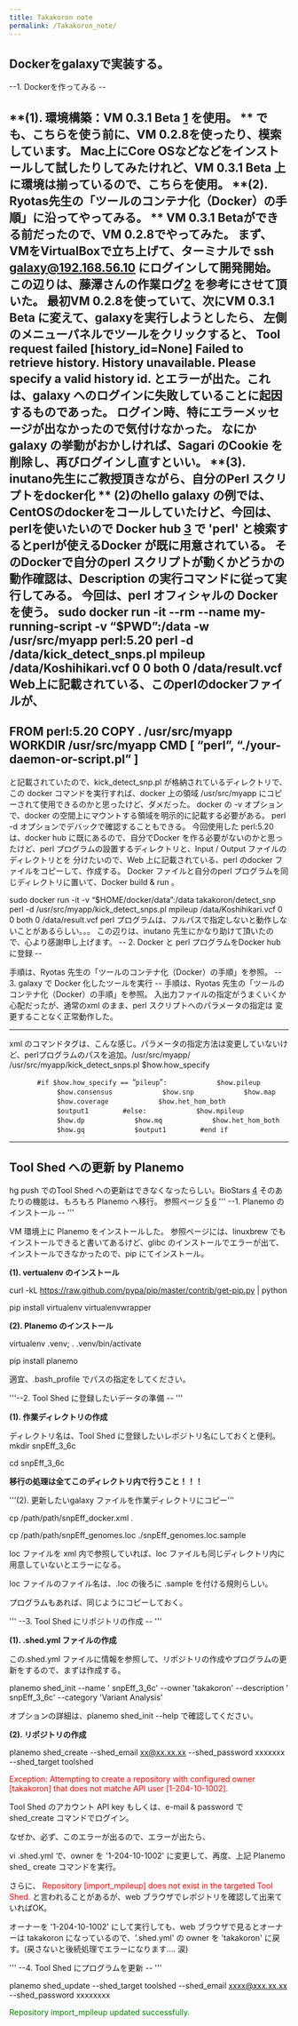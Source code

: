 ```yaml
---
title: Takakoron note
permalink: /Takakoron_note/
---
```


Dockerをgalaxyで実装する。
--------------------------

--1. Dockerを作ってみる --

**(1). 環境構築：VM 0.3.1 Beta [1](http://download.pitagora-galaxy.org/data/release/Pitagora-Galaxy-0.3.1-Beta.ova) を使用。
** でも、こちらを使う前に、VM 0.2.8を使ったり、模索しています。
Mac上にCore OSなどなどをインストールして試したりしてみたけれど、VM 0.3.1 Beta 上に環境は揃っているので、こちらを使用。
**(2). Ryotas先生の「ツールのコンテナ化（Docker）の手順」に沿ってやってみる。
** VM 0.3.1 Betaができる前だったので、VM 0.2.8でやってみた。
まず、VMをVirtualBoxで立ち上げて、ターミナルで ssh galaxy@192.168.56.10 にログインして開発開始。
この辺りは、藤澤さんの作業ログ[2](https://www.evernote.com/l/AAGfn4yqLfJEgIT-nT1itT_jTYhXvFYHQD4) を参考にさせて頂いた。
最初VM 0.2.8を使っていて、次にVM 0.3.1 Beta に変えて、galaxyを実行しようとしたら、
左側のメニューパネルでツールをクリックすると、
Tool request failed
\[history_id=None\] Failed to retrieve history. History unavailable. Please specify a valid history id.
とエラーが出た。これは、galaxy へのログインに失敗していることに起因するものであった。
ログイン時、特にエラーメッセージが出なかったので気付けなかった。
なにかgalaxy の挙動がおかしければ、Sagari のCookie を削除し、再びログインし直すといい。
**(3). inutano先生にご教授頂きながら、自分のPerl スクリプトをdocker化
** (2)のhello galaxy の例では、CentOSのdockerをコールしていたけど、今回は、perlを使いたいので
Docker hub [3](https://hub.docker.com) で 'perl' と検索するとperlが使えるDocker が既に用意されている。
そのDockerで自分のperl スクリプトが動くかどうかの動作確認は、Description の実行コマンドに従って実行してみる。
今回は、perl オフィシャルの Docker を使う。
sudo docker run -it --rm --name my-running-script -v “$PWD”:/data -w /usr/src/myapp perl:5.20 perl -d /data/kick_detect_snps.pl mpileup /data/Koshihikari.vcf 0 0 both 0 /data/result.vcf
Web上に記載されている、このperlのdockerファイルが、
----
FROM perl:5.20
COPY . /usr/src/myapp
WORKDIR /usr/src/myapp
CMD \[ “perl”, “./your-daemon-or-script.pl” \]
-----
と記載されていたので、kick_detect_snp.pl が格納されているディレクトリで、この docker コマンドを実行すれば、docker 上の領域 /usr/src/myapp にコピーされて使用できるのかと思ったけど、ダメだった。
docker の -v オプションで、docker の空間上にマウントする領域を明示的に記載する必要がある。
perl -d オプションでデバックで確認することもできる。
今回使用した perl:5.20 は、docker hub に既にあるので、自分でDocker を作る必要がないのかと思ったけど、perl プログラムの設置するディレクトリと、Input / Output ファイルのディレクトリとを 分けたいので、Web 上に記載されている、perl のdocker ファイルをコピーして、作成する。 Docker ファイルと自分のperl プログラムを同じディレクトリに置いて、Docker build & run 。

sudo docker run -it -v “$HOME/docker/data”:/data takakoron/detect_snp perl -d /usr/src/myapp/kick_detect_snps.pl mpileup /data/Koshihikari.vcf 0 0 both 0 /data/result.vcf
perl プログラムは、フルパスで指定しないと動作しないことがあるらしい。。。
この辺りは、inutano 先生にかなり助けて頂いたので、心より感謝申し上げます。
-- 2. Docker と perl プログラムをDocker hub に登録 --

手順は、Ryotas 先生の「ツールのコンテナ化（Docker）の手順」を参照。
-- 3. galaxy で Docker 化したツールを実行 -- 手順は、Ryotas 先生の「ツールのコンテナ化（Docker）の手順」を参照。
入出力ファイルの指定がうまくいくか心配だったが、通常のxml のまま、perl スクリプトへのパラメータの指定は
変更することなく正常動作した。

------------------------------------------------------------------------

xml のコマンドタグは、こんな感じ。パラメータの指定方法は変更していないけど、perlプログラムのパスを追加。/usr/src/myapp/
<command interpreter="perl">
/usr/src/myapp/kick_detect_snps.pl $how.how_specify

`       #if $how.how_specify == `“`pileup`”`:`
`            $how.pileup`
`            $how.consensus`
`            $how.snp`
`            $how.map`
`            $how.coverage`
`            $how.het_hom_both`
`            $output1`
`        #else:`
`            $how.mpileup`
`            $how.dp`
`            $how.mq`
`            $how.het_hom_both`
`            $how.gq`
`            $output1`
`        #end if`
`    `</command>

----

Tool Shed への更新 by Planemo
-----------------------------

hg push でのTool Shed への更新はできなくなったらしい。BioStars [4](https://biostar.usegalaxy.org/p/16872/#16883)
そのあたりの機能は、もろもろ Planemo へ移行。
参照ページ [5](https://media.readthedocs.org/pdf/planemo/latest/planemo.pdf) [6](http://planemo.readthedocs.org/en/latest/commands.html#shed-update-command)
''' --1. Planemo のインストール -- '''

VM 環境上に Planemo をインストールした。 参照ページには、linuxbrew でもインストールできると書いてあるけど、glibc のインストールでエラーが出て、インストールできなかったので、pip にてインストール。

**(1). vertualenv のインストール**

curl -kL <https://raw.github.com/pypa/pip/master/contrib/get-pip.py> | python

pip install virtualenv virtualenvwrapper

**(2). Planemo のインストール**

virtualenv .venv; . .venv/bin/activate

pip install planemo

適宜、.bash_profile でパスの指定をしてください。

'''--2. Tool Shed に登録したいデータの準備 -- '''

**(1). 作業ディレクトリの作成**

ディレクトリ名は、Tool Shed に登録したいレポジトリ名にしておくと便利。 mkdir snpEff_3_6c

cd snpEff_3_6c

**移行の処理は全てこのディレクトリ内で行うこと！！！**

'''(2). 更新したいgalaxy ファイルを作業ディレクトリにコピー'’'

cp /path/path/snpEff_docker.xml .

cp /path/path/snpEff_genomes.loc ./snpEff_genomes.loc.sample

loc ファイルを xml 内で参照していれば、loc ファイルも同じディレクトリ内に用意していないとエラーになる。

loc ファイルのファイル名は、.loc の後ろに .sample を付ける規則らしい。

プログラムもあれば、同じようにコピーしておく。

''' --3. Tool Shed にリポジトリの作成 -- '''

**(1). .shed.yml ファイルの作成**

この.shed.yml ファイルに情報を参照して、リポジトリの作成やプログラムの更新をするので、まずは作成する。

planemo shed_init --name ' snpEff_3_6c' --owner 'takakoron' --description ' snpEff_3_6c' --category 'Variant Analysis'

オプションの詳細は、planemo shed_init --help で確認してください。

**(2). リポジトリの作成**

planemo shed_create --shed_email xx@xx.xx.xx --shed_password xxxxxxx --shed_target toolshed

<span style="color:red">Exception: Attempting to create a repository with configured owner \[takakoron\] that does not matche API user \[1-204-10-1002\]. </span>

Tool Shed のアカウント API key もしくは、e-mail & password で shed_create コマンドでログイン。

なぜか、必ず、このエラーが出るので、エラーが出たら、

vi .shed.yml で、owner を '1-204-10-1002' に変更して、再度、上記 Planemo shed_ create コマンドを実行。

さらに、<span style="color:red"> Repository \[import_mpileup\] does not exist in the targeted Tool Shed. </span> と言われることがあるが、web ブラウザでレポジトリを確認して出来ていればOK。

オーナーを '1-204-10-1002' にして実行しても、web ブラウザで見るとオーナーは takakoron になっているので、'.shed.yml' の owner を 'takakoron' に戻す。(戻さないと後続処理でエラーになります.... 涙)

''' --4. Tool Shed にプログラムを更新 -- '''

planemo shed_update --shed_target toolshed --shed_email xxxx@xxx.xx.xx --shed_password xxxxxxxx

<span style="color:green">Repository import_mpileup updated successfully.</span>